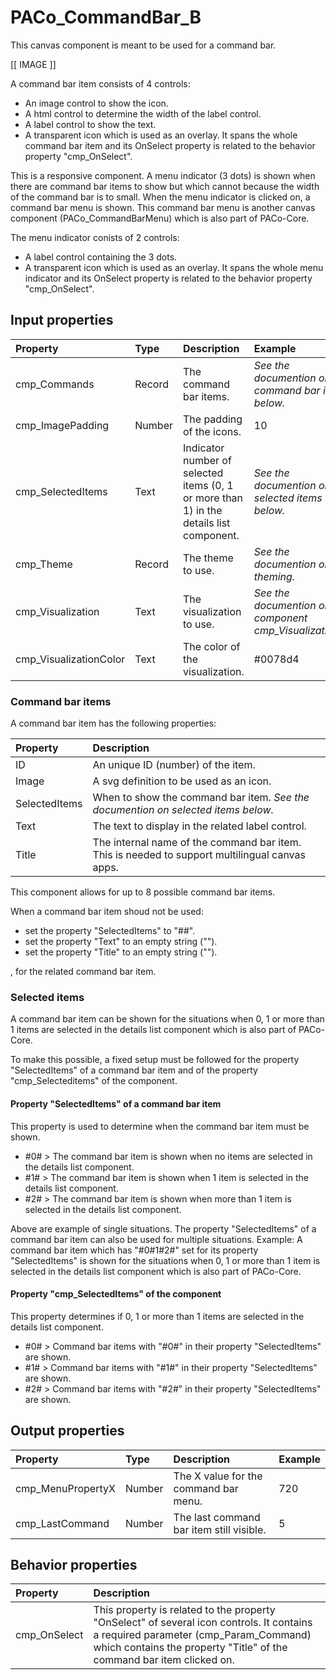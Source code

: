 # PACo_CommandBar_B

This canvas component is meant to be used for a command bar.

[[ IMAGE ]]

A command bar item consists of 4 controls:
* An image control to show the icon.
* A html control to determine the width of the label control.
* A label control to show the text.
* A transparent icon which is used as an overlay. It spans the whole command bar item and its OnSelect property is related to the behavior property "cmp_OnSelect".

This is a responsive component. A menu indicator (3 dots) is shown when there are command bar items to show but which cannot because the width of the command bar is to small. When the menu indicator is clicked on, a command bar menu is shown. This command bar menu is another canvas component (PACo_CommandBarMenu) which is also part of PACo-Core.

The menu indicator conists of 2 controls:
* A label control containing the 3 dots.
* A transparent icon which is used as an overlay. It spans the whole menu indicator and its OnSelect property is related to the behavior property "cmp_OnSelect".

## **Input properties**

| Property | Type | Description | Example |
| :--- | :--- | :--- | :--- |
| cmp_Commands | Record | The command bar items. | *See the documention on command bar items below.* |
| cmp_ImagePadding | Number | The padding of the icons. | 10 |
| cmp_SelectedItems | Text | Indicator number of selected items (0, 1 or more than 1) in the details list component. | *See the documention on selected items below.* |
| cmp_Theme | Record | The theme to use. | *See the documention on theming.* |
| cmp_Visualization | Text | The visualization to use. | *See the documention on the component cmp_Visualization_A.* |
| cmp_VisualizationColor | Text | The color of the visualization. | #0078d4 |

### Command bar items
A command bar item has the following properties:

| Property | Description |
| :--- | :--- |
| ID | An unique ID (number) of the item. |
| Image | A svg definition to be used as an icon. |
| SelectedItems | When to show the command bar item. *See the documention on selected items below.* |
| Text | The text to display in the related label control. |
| Title | The internal name of the command bar item. This is needed to support multilingual canvas apps. |

This component allows for up to 8 possible command bar items.

When a command bar item shoud not be used:

- set the property "SelectedItems" to "##".
- set the property "Text" to an empty string ("").
- set the property "Title" to an empty string ("").

, for the related command bar item.

### Selected items
A command bar item can be shown for the situations when 0, 1 or more than 1 items are selected in the details list component which is also part of PACo-Core.

To make this possible, a fixed setup must be followed for the property "SelectedItems" of a command bar item and of the property "cmp_Selecteditems" of the component.

#### Property "SelectedItems" of a command bar item

This property is used to determine when the command bar item must be shown.

- #0# > The command bar item is shown when no items are selected in the details list component.
- #1# > The command bar item is shown when 1 item is selected in the details list component.
- #2# > The command bar item is shown when more than 1 item is selected in the details list component.

Above are example of single situations. The property "SelectedItems" of a command bar item can also be used for multiple situations. Example: A command bar item which has "#0#1#2#" set for its property "SelectedItems" is shown for the situations when 0, 1 or more than 1 item is selected in the details list component which is also part of PACo-Core.

#### Property "cmp_SelectedItems" of the component

This property determines if 0, 1 or more than 1 items are selected in the details list component.

- #0# > Command bar items with "#0#" in their property "SelectedItems" are shown.
- #1# > Command bar items with "#1#" in their property "SelectedItems" are shown.
- #2# > Command bar items with "#2#" in their property "SelectedItems" are shown.

## **Output properties**

| Property | Type | Description | Example |
| :--- | :--- | :--- | :--- |
| cmp_MenuPropertyX | Number | The X value for the command bar menu.  | 720 |
| cmp_LastCommand | Number | The last command bar item still visible. | 5 |

## **Behavior properties**

| Property | Description |
| :--- | :--- |
| cmp_OnSelect | This property is related to the property "OnSelect" of several icon controls. It contains a required parameter (cmp_Param_Command) which contains the property "Title" of the command bar item clicked on. |

